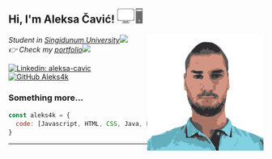 <h2> Hi, I'm Aleksa Čavić! <img src="assets/pc.png" width="50"></h2>
<img align='right' src="assets/me.png" width="230">
<p><em>Student in <a href="https://singidunum.ac.rs/upis/study-programme/informatika-i-racunarstvo">Singidunum University</a><img src="https://media.giphy.com/media/fYSnHlufseco8Fh93Z/giphy.gif" width="30"></br>
👉 Check my <a href="https://aleks4k.github.io/portfolio/">portfolio</a><img src="https://media.giphy.com/media/WUlplcMpOCEmTGBtBW/giphy.gif" width="30"> 
</em></p>

[![Linkedin: aleksa-cavic](https://img.shields.io/badge/-Aleksa_Čavić-blue?style=flat-square&logo=Linkedin&logoColor=white&link=https://www.linkedin.com/in/aleksa-cavic/)](https://www.linkedin.com/in/aleksa-cavic/)
[![GitHub Aleks4k](https://img.shields.io/github/followers/Aleks4k?label=follow&style=social)](https://github.com/Aleks4k)


### Something more...  

```javascript
const aleks4k = {
  code: [Javascript, HTML, CSS, Java, Python, Pawn, C, LUA]
}
```
---
